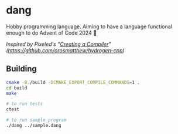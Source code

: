 # dang

Hobby programming language.  Aiming to have a language functional enough to do Advent of Code 2024 🤞

*Inspired by Pixeled's "[Creating a Compiler](https://www.youtube.com/playlist?list=PLUDlas_Zy_qC7c5tCgTMYq2idyyT241qs)" (https://github.com/orosmatthew/hydrogen-cpp)*

## Building

```sh
cmake -B./build -DCMAKE_EXPORT_COMPILE_COMMANDS=1 .
cd build
make

# to run tests
ctest

# to run sample program
./dang ../sample.dang
```
